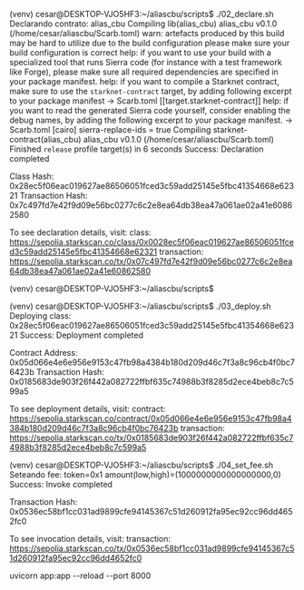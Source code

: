 (venv) cesar@DESKTOP-VJO5HF3:~/aliascbu/scripts$ ./02_declare.sh 
Declarando contrato: alias_cbu
   Compiling lib(alias_cbu) alias_cbu v0.1.0 (/home/cesar/aliascbu/Scarb.toml)
warn: artefacts produced by this build may be hard to utilize due to the build configuration
please make sure your build configuration is correct
help: if you want to use your build with a specialized tool that runs Sierra code (for
instance with a test framework like Forge), please make sure all required dependencies
are specified in your package manifest.
help: if you want to compile a Starknet contract, make sure to use the `starknet-contract`
target, by adding following excerpt to your package manifest
-> Scarb.toml
    [[target.starknet-contract]]
help: if you want to read the generated Sierra code yourself, consider enabling
the debug names, by adding the following excerpt to your package manifest.
-> Scarb.toml
    [cairo]
    sierra-replace-ids = true
   Compiling starknet-contract(alias_cbu) alias_cbu v0.1.0 (/home/cesar/aliascbu/Scarb.toml)
    Finished `release` profile target(s) in 6 seconds
Success: Declaration completed

Class Hash:       0x28ec5f06eac019627ae86506051fced3c59add25145e5fbc41354668e62321
Transaction Hash: 0x7c497fd7e42f9d09e56bc0277c6c2e8ea64db38ea47a061ae02a41e60862580

To see declaration details, visit:
class: https://sepolia.starkscan.co/class/0x0028ec5f06eac019627ae86506051fced3c59add25145e5fbc41354668e62321
transaction: https://sepolia.starkscan.co/tx/0x07c497fd7e42f9d09e56bc0277c6c2e8ea64db38ea47a061ae02a41e60862580

(venv) cesar@DESKTOP-VJO5HF3:~/aliascbu/scripts$ 

(venv) cesar@DESKTOP-VJO5HF3:~/aliascbu/scripts$ ./03_deploy.sh 
Deploying class: 0x28ec5f06eac019627ae86506051fced3c59add25145e5fbc41354668e62321
Success: Deployment completed

Contract Address: 0x05d066e4e6e956e9153c47fb98a4384b180d209d46c7f3a8c96cb4f0bc76423b
Transaction Hash: 0x0185683de903f26f442a082722ffbf635c74988b3f8285d2ece4beb8c7c599a5

To see deployment details, visit:
contract: https://sepolia.starkscan.co/contract/0x05d066e4e6e956e9153c47fb98a4384b180d209d46c7f3a8c96cb4f0bc76423b
transaction: https://sepolia.starkscan.co/tx/0x0185683de903f26f442a082722ffbf635c74988b3f8285d2ece4beb8c7c599a5


(venv) cesar@DESKTOP-VJO5HF3:~/aliascbu/scripts$ ./04_set_fee.sh 
Seteando fee: token=0x1 amount(low,high)=(1000000000000000000,0)
Success: Invoke completed

Transaction Hash: 0x0536ec58bf1cc031ad9899cfe94145367c51d260912fa95ec92cc96dd4652fc0

To see invocation details, visit:
transaction: https://sepolia.starkscan.co/tx/0x0536ec58bf1cc031ad9899cfe94145367c51d260912fa95ec92cc96dd4652fc0

uvicorn app:app --reload --port 8000